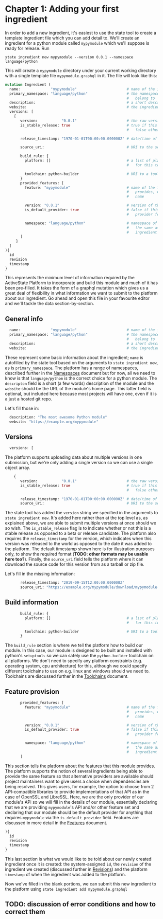 # Chapter 1: Adding your first ingredient

In order to add a new ingredient, it's easiest to use the state tool to create a template
ingredient file which you can add detail to.  We'll create an ingredient for a python module
called `mypymodule` which we'll suppose is ready for release. Run
```
state ingredient new mypymodule --version 0.0.1 --namespace language/python
```
This will create a `mypymodule` directory under your current working directory with a single
template file `mypymodule.graphql` in it.  The file will look like this:
```graphql
mutation Ingredient (
  name:              "mypymodule"                       # name of the ingredient
  primary_namespace: "language/python"                  # the namespace the ingredient should
                                                        #   belong to
  description:                                          # a short description of the ingredient
  website:                                              # the ingredient's website, if it has one
  versions: [
    {
       version:           "0.0.1"                       # the raw version of the ingredient
       is_stable_release: true                          # true if this release is stable, 
                                                        #   false otherwise

       release_timestamp: "1970-01-01T00:00:00.000000Z" # date/time of release

       source_uri:                                      # URI to the source code as a zip 

       build_rule: {
         platform: []                                   # a list of platform features required 
                                                        #   for this toolchain to be selected

         toolchain: python-builder                      # URI to a toolchain implementation
       }
       provided_features: [
         feature: "mypymodule"                          # name of the feature this version 
                                                        #   provides, usually the ingredient
                                                        #   name

         version: "0.0.1"                               # version of the feature provided
         is_default_provider: true                      # false if this is an alternative 
                                                        #   provider for a feature

         namespace: "language/python"                   # namespace of the feature, usually 
                                                        #   the same as the namespace of the 
                                                        #   ingredient
       ]
     }
  ]
){
  id
  revision
  timestamp
}
```

This represents the minimum level of information required by the ActiveState Platform to
incorporate and build this module and much of it has been pre-filled.  It takes the form of a
graphql mutation which gives us a great deal of flexibility in what information we want to
submit to the platform about our ingredient.  Go ahead and open this file in your favourite
editor and we'll tackle the data section-by-section.

## General info

```graphql
  name:              "mypymodule"                       # name of the ingredient
  primary_namespace: "language/python"                  # the namespace the ingredient should
                                                        #   belong to
  description:                                          # a short description of the ingredient
  website:                                              # the ingredient's website, if it has one
```

These represent some basic information about the ingredient; `name` is autofilled by the state
tool based on the arguments to `state ingredient new`, as is `primary_namespace`.  The platform
has a range of namespaces, described further in the [Namespaces](namespaces.md) document but for
now, all we need to know is that `language/python` is the correct choice for a python module.
The `descripton` field is a short (a few words) description of the module and the `website`
should be the URL of the module's home page.  This latter field is optional, but included here
because most projects will have one, even if it is a just a hosted git repo.

Let's fill those in:
```graphql
  description: "The most awesome Python module"
  website: "https://example.org/mypymodule"
```
## Versions
```graphql
  versions: [
```
The platform supports uploading data about multiple versions in one submission, but we're
only adding a single version so we can use a single object array.
```graphql
    {
       version:           "0.0.1"                       # the raw version of the ingredient
       is_stable_release: true                          # true if this release is stable, 
                                                        #   false otherwise

       release_timestamp: "1970-01-01T00:00:00.000000Z" # date/time of release
       source_uri:                                      # URI to the source code as a zip 
```
The state tool has added the `version` string we specified in the arguments to `state
ingredient new`.  It's added here rather than at the top level as, as explained above, we are
able to submit multiple versions at once should we so wish.  The `is_stable_release` flag is to
indicate whether or not this is a stable release as opposed to a beta or release candidate.  The
platform also requires the `release_timestamp` for the version, which indicates when this
version was released to the world as opposed to the date it was added to the platform.  The
default timestamp shown here is for illustration purposes only, to show the required format
(__TODO: other formats may be usable here too?__).  Finally, the `source_uri` field tells the
platform where it can download the source code for this version from as a tarball or zip file.

Let's fill in the missing information:
```graphql
       release_timestamp: "2019-09-15T12:00:00.000000Z"
       source_uri: "https://example.org/mypymodule/download/mypymodule-0.0.1.tar.gz"
```
## Build information
```graphql
       build_rule: {
         platform: []                                   # a list of platform features required 
                                                        #   for this toolchain to be selected

         toolchain: python-builder                      # URI to a toolchain implementation
       }
```
The `build_rule` section is where we tell the platform how to build our module.  In this case,
our module is designed to be built and installed with python's `setuptools` so we can safely use
the `python-builder` toolchain on all platforms.  We don't need to specify any
platform constraints (e.g. operating system, cpu architecture) for this, although we could
specify different toolchains to use on e.g. linux and windows should we need to.  Toolchains are
discussed further in the [Toolchains](toolchains.md) document.
## Feature provision
```graphql
       provided_features: [
         feature: "mypymodule"                          # name of the feature this version 
                                                        #   provides, usually the ingredient
                                                        #   name

         version: "0.0.1"                               # version of the feature provided
         is_default_provider: true                      # false if this is an alternative 
                                                        #   provider for a feature

         namespace: "language/python"                   # namespace of the feature, usually 
                                                        #   the same as the namespace of the 
                                                        #   ingredient
       ]
```
This section tells the platform about the features that this module provides.  The platform
supports the notion of several ingredients being able to provide the same feature so that
alternative providers are available should project maintainers want to give users a choice when
dependencies are being resolved.  This gives users, for example, the option to choose from 2
API-compatible libraries to provide implementations of that API as in the case of OpenSSL and
LibreSSL.  Here, we are the only provider of our module's API so we will fill in the details of
our module, essentially declaring that we are providing `mypymodule`'s API and/or other feature
set and declaring that our module should be the default provider for anything that requires
`mypymodule` via the `is_default_provider` field.  Features are discussed in more detail in the
[Features](features.md) document.
```graphql
){
  id
  revision
  timestamp
}
```
This last section is what we would like to be told about our newly created ingredient once it is
created: the system-assigned `id`, the `revision` of the ingredient we created (discussed
further in [Revisions](revisions.md)) and the platform `timestamp` of when the ingredient was
added to the platform.

Now we've filled in the blank portions, we can submit this new ingredient to the platform using
`state ingredient add mypymodule.graphql`

## TODO: discussion of error conditions and how to correct them
